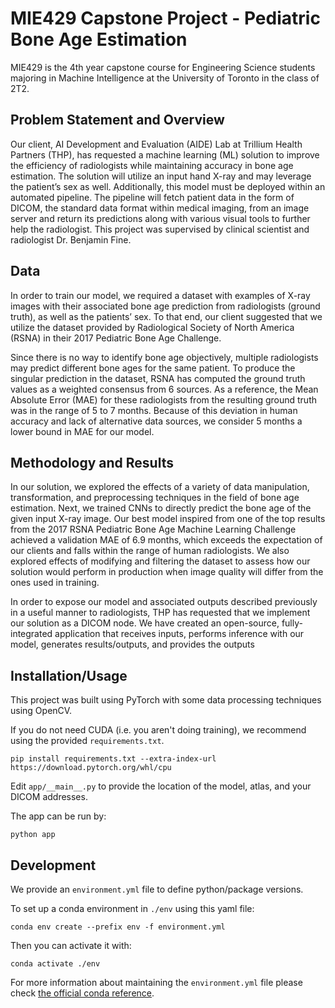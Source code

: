 # MIE429 Capstone Project - Pediatric Bone Age Estimation

MIE429 is the 4th year capstone course for Engineering Science students majoring in Machine Intelligence at the University of Toronto in the class of 2T2. 

## Problem Statement and Overview
Our client, AI Development and Evaluation (AIDE) Lab at Trillium Health Partners (THP), has requested a machine learning (ML) solution to
improve the efficiency of radiologists while maintaining accuracy in bone age estimation. The
solution will utilize an input hand X-ray and may leverage the patient’s sex as well. Additionally,
this model must be deployed within an automated pipeline. The pipeline will fetch patient data in
the form of DICOM, the standard data format within medical imaging, from an image server
and return its predictions along with various visual tools to further help the radiologist. This project was supervised by clinical scientist and radiologist Dr. Benjamin Fine.

## Data
In order to train our model, we required a dataset with examples of X-ray images with their
associated bone age prediction from radiologists (ground truth), as well as the patients’ sex. To that end, our client suggested that we utilize the dataset provided by Radiological Society of North America (RSNA) in their 2017 Pediatric Bone Age Challenge.

Since there is no way to identify bone age objectively, multiple radiologists may predict different
bone ages for the same patient. To produce the singular prediction in the dataset, RSNA has
computed the ground truth values as a weighted consensus from 6 sources. As a reference,
the Mean Absolute Error (MAE) for these radiologists from the resulting ground truth was in the
range of 5 to 7 months. Because of this deviation in human accuracy and lack of alternative data
sources, we consider 5 months a lower bound in MAE for our model.

## Methodology and Results
In our solution, we explored the effects of a variety of data manipulation, transformation, and preprocessing techniques in the field of bone age estimation. Next, we trained CNNs to directly predict the bone age of the given input X-ray image. Our best model inspired from one of the top results from the 2017 RSNA Pediatric Bone Age Machine Learning Challenge achieved a validation MAE of 6.9 months, which exceeds the expectation of our clients and falls within the range of human radiologists. We also explored effects of modifying and filtering the dataset to assess how our solution would perform in production when image quality will differ from the ones used in training. 

In order to expose our model and associated outputs described previously in a useful manner to
radiologists, THP has requested that we implement our solution as a DICOM node. We have
created an open-source, fully-integrated application that receives inputs, performs inference with
our model, generates results/outputs, and provides the outputs

## Installation/Usage
This project was built using PyTorch with some data processing techniques using OpenCV.

If you do not need CUDA (i.e. you aren't doing training), we recommend using
the provided `requirements.txt`.

```
pip install requirements.txt --extra-index-url https://download.pytorch.org/whl/cpu
```

Edit `app/__main__.py` to provide the location of the model, atlas, and your
DICOM addresses.

The app can be run by:
```
python app
```

## Development
We provide an `environment.yml` file to define python/package versions.

To set up a conda environment in `./env` using this yaml file:
```
conda env create --prefix env -f environment.yml
```

Then you can activate it with:
```
conda activate ./env
```

For more information about maintaining the `environment.yml` file please check
[the official conda reference](https://conda.io/projects/conda/en/latest/user-guide/tasks/manage-environments.html#creating-an-environment-from-an-environment-yml-file).


